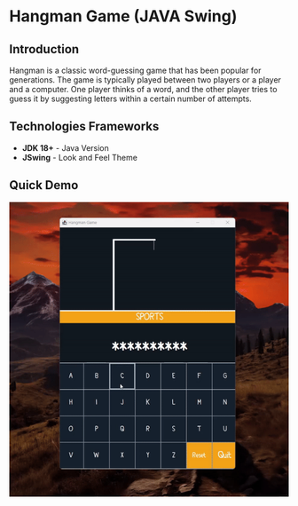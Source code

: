 <!--Project Name-->
<h1>Hangman Game (JAVA Swing)</h1>

<!--Introduction-->
<h2>Introduction</h2>
<p>Hangman is a classic word-guessing game that has been popular for generations. The game is typically played between two players or a player and a computer. One player thinks of a word, and the other player tries to guess it by suggesting letters within a certain number of attempts.

<!--Technologies/Frameworks-->
<h2>Technologies Frameworks</h2>
<ul>
  <li><b>JDK 18+</b> - Java Version</li>
  <li><b>JSwing</b> - Look and Feel Theme</li>
</ul>


<!--Screenshots (GIFs/PNGs)-->
<h2>Quick Demo</h2>
<p align="center">
  <img src="hangman.gif" alt="Hangman Project Demo">
</p>